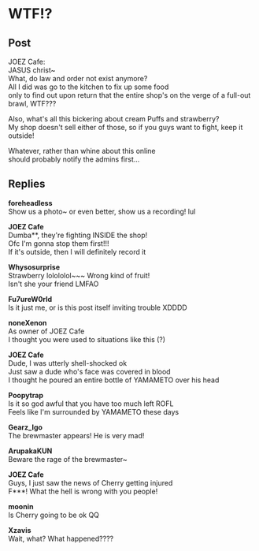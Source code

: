 # WTF!?
## Post
JOEZ Cafe:<br>
JASUS christ~<br>
What, do law and order not exist anymore?<br>
All I did was go to the kitchen to fix up some food<br>
only to find out upon return that the entire shop's on the verge of a full-out brawl, WTF???

Also, what's all this bickering about cream Puffs and strawberry?<br>
My shop doesn't sell either of those, so if you guys want to fight, keep it outside!

Whatever, rather than whine about this online<br>
should probably notify the admins first...
## Replies
**foreheadless**<br>
Show us a photo~ or even better, show us a recording! lul

**JOEZ Cafe**<br>
Dumba\*\*, they're fighting INSIDE the shop!<br>
Ofc I'm gonna stop them first!!!<br>
If it's outside, then I will definitely record it

**Whysosurprise**<br>
Strawberry lolololol~~~ Wrong kind of fruit!<br>
Isn't she your friend LMFAO

**Fu7ureW0rld**<br>
Is it just me, or is this post itself inviting trouble XDDDD

**noneXenon**<br>
As owner of JOEZ Cafe<br>
I thought you were used to situations like this (?)

**JOEZ Cafe**<br>
Dude, I was utterly shell-shocked ok<br>
Just saw a dude who's face was covered in blood<br>
I thought he poured an entire bottle of YAMAMETO over his head

**Poopytrap**<br>
Is it so god awful that you have too much left ROFL<br>
Feels like I'm surrounded by YAMAMETO these days

**Gearz_Igo**<br>
The brewmaster appears! He is very mad!

**ArupakaKUN**<br>
Beware the rage of the brewmaster~

**JOEZ Cafe**<br>
Guys, I just saw the news of Cherry getting injured<br>
F\*\*\*! What the hell is wrong with you people!

**moonin**<br>
Is Cherry going to be ok QQ

**Xzavis**<br>
Wait, what? What happened????


